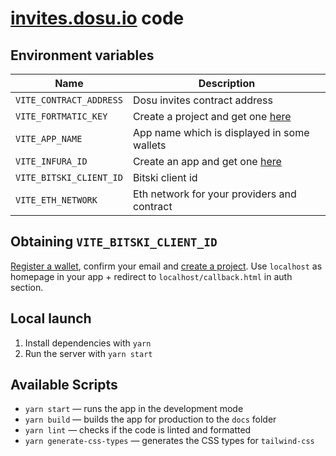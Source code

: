 # [invites.dosu.io](https://invites.dosu.io) code

## Environment variables

| Name                    | Description                                                           |
| ----------------------- | --------------------------------------------------------------------- |
| `VITE_CONTRACT_ADDRESS` | Dosu invites contract address                                         |
| `VITE_FORTMATIC_KEY`    | Create a project and get one [here](https://dashboard.fortmatic.com/) |
| `VITE_APP_NAME`         | App name which is displayed in some wallets                           |
| `VITE_INFURA_ID`        | Create an app and get one [here](https://infura.io/dashboard)         |
| `VITE_BITSKI_CLIENT_ID` | Bitski client id                                                      |
| `VITE_ETH_NETWORK`      | Eth network for your providers and contract                           |

## Obtaining `VITE_BITSKI_CLIENT_ID`

[Register a wallet](https://wallet.bitski.com/), confirm your email and [create a project](https://developer.bitski.com/). Use `localhost` as homepage in your app + redirect to `localhost/callback.html` in auth section.

## Local launch

1. Install dependencies with `yarn`
2. Run the server with `yarn start`

## Available Scripts

- `yarn start` — runs the app in the development mode
- `yarn build` — builds the app for production to the `docs` folder
- `yarn lint` — checks if the code is linted and formatted
- `yarn generate-css-types` — generates the CSS types for `tailwind-css`
